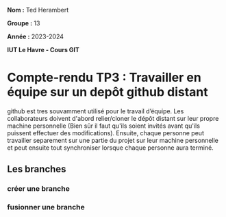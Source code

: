 **Nom :** Ted Herambert

**Groupe :** 13

**Année :** 2023-2024

**IUT Le Havre - Cours GIT**

# Compte-rendu TP3 : Travailler en équipe sur un depôt github distant

github est tres souvamment utilisé pour le travail d’équipe. Les
collaborateurs doivent d'abord relier/cloner le dépôt distant sur leur propre machine 
personnelle (Bien sûr il faut qu'ils soient invités avant qu'ils puissent
effectuer des modifications). Ensuite, chaque personne peut travailler 
separement sur une partie du projet sur leur machine personnelle et peut ensuite
tout synchroniser lorsque chaque personne aura terminé.

## Les branches

### créer une branche

### fusionner une branche

